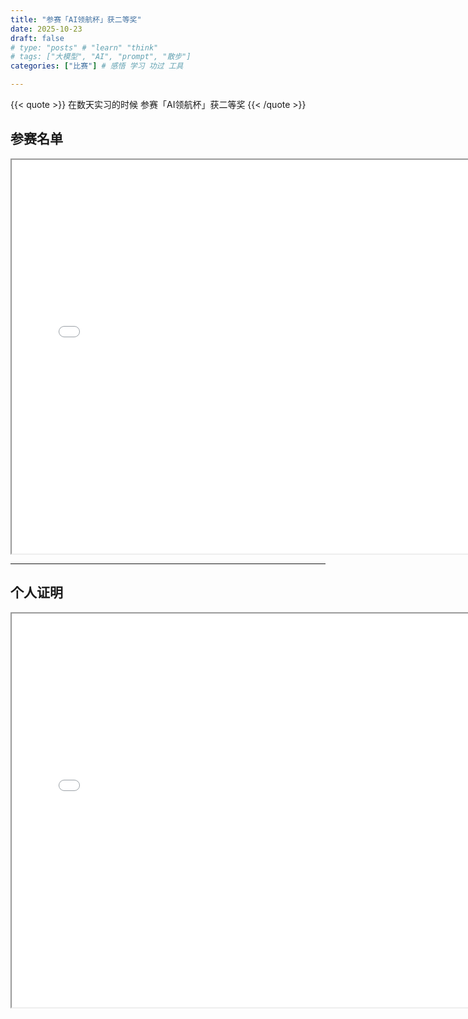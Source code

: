 ```yaml
---
title: "参赛「AI领航杯」获二等奖"
date: 2025-10-23
draft: false
# type: "posts" # "learn" "think"
# tags: ["大模型", "AI", "prompt", "散步"]
categories: ["比赛"] # 感悟 学习 功过 工具

---
```

{{< quote >}}
在数天实习的时候 参赛「AI领航杯」获二等奖
{{< /quote >}}
<!--more-->

## 参赛名单
<iframe src="/pdf/AI领航杯获奖公示.pdf#zoom=40" width="750" height="630"></iframe>

---

## 个人证明
<iframe src="/pdf/AI领航杯参赛证明.pdf#zoom=50" width="750" height="630"></iframe>
